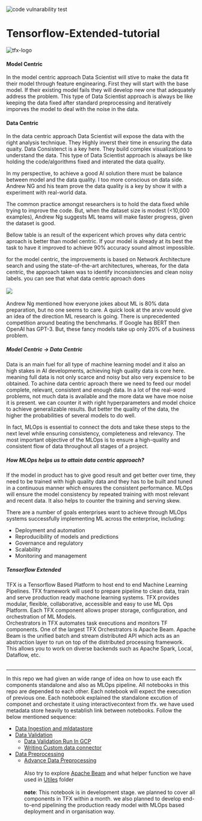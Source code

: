 ![code vulnarability test](https://github.com/jagan-mathematics/Tensorflow-Extended-tutorial/actions/workflows/demo.yml/badge.svg)

# Tensorflow-Extended-tutorial
![tfx-logo](https://github.com/jagan-mathematics/Tensorflow-Extended-tutorial/blob/master/images/tensorflow-extened-log.png)

<h4>Model Centric</h4>
In the model centric approach Data Scientist will stive to make the data fit their model through feature enginearing. First they will start with the base model. If their existing model fails they will develop new one that adequately address the problem. 
This type of Data Scientist approach is always be like keeping the data fixed after standard preprocessing and iteratively imporves the model to deal with the noise in the data.

<h4>Data Centric</h4>
In the data centric approach Data Scientist will expose the data with the right analysis technique. They Highly inverst their time in ensuring the data quaity. Data Consistenct is a key here. They build complex visualizations to understand the data.
This type of Data Scientist approach is always be like holding the code/algorithms fixed and interated the data quality.

In my perspective, to achieve a good AI solution there must be balance between model and the data quality. I too more conscious on data side.  Andrew NG and his team prove the data quality is a key by show it with a experiment with real-world data.

The common practice amongst researchers is to hold the data fixed while trying to improve the code. But, when the dataset size is modest (<10,000 examples), Andrew Ng suggests ML teams will make faster progress, given the dataset is good.<br>

Bellow table is an result of the expericent which proves why data centric aproach is better than model centric. If your model is already at its best the task to have it improved to achieve 90% accuracy sound almost impossible.

for the model centric, the improvements is based on Network Architecture search and using the state-of-the-art architectures, whereas, for the data centric, the approach taken was to identify inconsistencies and clean noisy labels. you can see that what data centric aproach does<br><br>
<img src="https://github.com/jagan-mathematics/Tensorflow-Extended-tutorial/blob/master/images/adrew-ng-experiment-result.png"></img>
<br><br>
Andrew Ng mentioned how everyone jokes about ML is 80% data preparation, but no one seems to care. A quick look at the arxiv would give an idea of the direction ML research is going. There is unprecedented competition around beating the benchmarks. If Google has BERT then OpenAI has GPT-3. But, these fancy models take up only 20% of a business problem.

<h5>Model Centric -> Data Centric</h5>
Data is an main fuel for all type of machine learning model and it also an high stakes in AI developments, achieving high quality data is core here. meaning full data is not only scarce and noisy but also very expensice to be obtained. To achine data centric aproach there we need to feed our model complete, relevant, consistent and enough data. In a lot of the real-word problems, not much data is available and the more data we have moe noise it is present. we can counter it with right hyperparameters and model choice to achieve generalizable results. But better the quality of the data, the higher the probabilities of several models to do well.

In fact, MLOps is essential to connect the dots and take these steps to the next level while ensuring consistency, completeness and relevancy. The most important objective of the MLOps is to ensure a high-quality and consistent flow of data throughout all stages of a project.
<br>

<h5>How MLOps helps us to attain data centric approach?</h5>
If the model in product has to give good result and get better over time, they need to be trained with high quality data and they has to be built and tuned in a continuous manner which ensures the consistent performance. MLOps will ensure the model consistency by repeated training with most relevant and recent data. It also helps to counter the training and serving skew. 

There are a number of goals enterprises want to achieve through MLOps systems successfully implementing ML across the enterprise, including:

- Deployment and automation
- Reproducibility of models and predictions
- Governance and regulatory
- Scalability
- Monitoring and management

<h5>Tensorflow Extended</h5>
TFX is a Tensorflow Based Platform to host end to end Machine Learning Pipelines. TFX framework will used to prepare pipeline to clean data, train and serve production ready machone learning systems. TFX provides modular, flexible, collaborative, accessible and easy to use ML Ops Platform. Each TFX component allows proper storage, configuration, and orchestration of ML Models.<br>Orchestrators in TFX automates task executions and monitors TF components. One of the largest TFX Orchestrators is Apache Beam. Apache Beam is the unified batch and stream distributed API which acts as an abstraction layer to run on top of the distributed processing framework. This allows you to work on diverse backends such as Apache Spark, Local, Dataflow, etc.
<br><br>
<hr/>
In this repo we had given an wide range of idea on how to use each tfx components standalone and also as MLOps pipeline. All notebooks in this repo are depended to each other. Each notebook will expect the execution of previous one. Each notebook explained the standalone excution of componet and orchestate it using interactivecontext from tfx. we have used metadata store heavily to establish link between notebooks. Follow the below mentioned sequence:


   - [Data Ingestion and mldatastore](https://github.com/jagan-mathematics/Tensorflow-Extended-tutorial/blob/master/notebooks/Data%20Ingestion%20and%20mldatastore.ipynb)
   - [Data Validation](https://github.com/jagan-mathematics/Tensorflow-Extended-tutorial/blob/master/notebooks/Data%20Validation.ipynb)
     - [Data Validation Run In GCP](https://github.com/jagan-mathematics/Tensorflow-Extended-tutorial/blob/master/notebooks/add-ons/Data%20Validation/Data%20Validation%20run%20on%20GCP.ipynb)
     - [Writing Custom data connector](https://github.com/jagan-mathematics/Tensorflow-Extended-tutorial/blob/master/notebooks/add-ons/Data%20Validation/Writing%20custom%20data%20connector.ipynb)
   - [Data Preprocessing](https://github.com/jagan-mathematics/Tensorflow-Extended-tutorial/blob/master/notebooks/Data%20Preprocessing.ipynb)
     - [Advance Data Preprocessing](https://github.com/jagan-mathematics/Tensorflow-Extended-tutorial/blob/master/notebooks/add-ons/Data%20Preprocessing/Advance%20Data%20Preprocessing.ipynb)
   <br><br>
Also try to explore [Apache Beam](https://github.com/jagan-mathematics/Tensorflow-Extended-tutorial/tree/master/basics/apache%20beam) and what helper function we have used in [Utiles](https://github.com/jagan-mathematics/Tensorflow-Extended-tutorial/tree/master/utils/) folder
<br><br>
<strong>note</strong>: This notebook is in development stage. we planned to cover all components in TFX within a month. we also planned to develop end-to-end pipelining the production ready model with MLOps based deployment and in organisation way.
